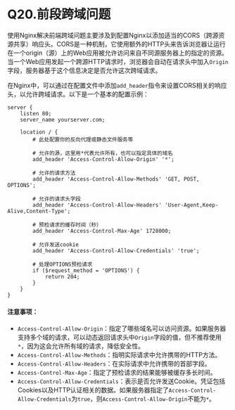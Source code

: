 # Q20.前段跨域问题

使用Nginx解决前端跨域问题主要涉及到配置Nginx以添加适当的CORS（跨源资源共享）响应头。CORS是一种机制，它使用额外的HTTP头来告诉浏览器让运行在一个origin（源）上的Web应用被允许访问来自不同源服务器上的指定的资源。当一个Web应用发起一个跨源HTTP请求时，浏览器会自动在请求头中加入`Origin`字段，服务器基于这个信息决定是否允许这次跨域请求。

在Nginx中，可以通过在配置文件中添加`add_header`指令来设置CORS相关的响应头，以允许跨域请求。以下是一个基本的配置示例：



```nginx
server {
    listen 80;
    server_name yourserver.com;

    location / {
        # 此处配置你的反向代理或静态文件服务等

        # 允许的源，这里用*代表允许所有，也可以指定具体的域名
        add_header 'Access-Control-Allow-Origin' '*';

        # 允许的请求方法
        add_header 'Access-Control-Allow-Methods' 'GET, POST, OPTIONS';

        # 允许的请求头字段
        add_header 'Access-Control-Allow-Headers' 'User-Agent,Keep-Alive,Content-Type';

        # 预检请求的缓存时间（秒）
        add_header 'Access-Control-Max-Age' 1728000;

        # 允许发送cookie
        add_header 'Access-Control-Allow-Credentials' 'true';

        # 处理OPTIONS预检请求
        if ($request_method = 'OPTIONS') {
            return 204;
        }
    }
}

```

#### 注意事项：

- `Access-Control-Allow-Origin`：指定了哪些域名可以访问资源。如果服务器支持多个域的请求，可以动态返回请求头中`Origin`字段的值，但不推荐使用`*`，因为这会允许所有域的请求，降低安全性。
- `Access-Control-Allow-Methods`：指明实际请求中允许携带的HTTP方法。
- `Access-Control-Allow-Headers`：在实际请求中允许携带的首部字段。
- `Access-Control-Max-Age`：指定了预检请求的结果能够被缓存多长时间。
- `Access-Control-Allow-Credentials`：表示是否允许发送Cookie。凭证包括Cookies以及HTTP认证相关的数据。如果服务器指定了`Access-Control-Allow-Credentials`为`true`，则`Access-Control-Allow-Origin`不能为`*`。
